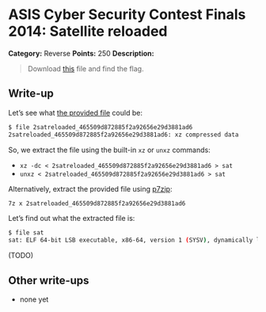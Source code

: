 # ASIS Cyber Security Contest Finals 2014: Satellite reloaded

**Category:** Reverse
**Points:** 250
**Description:**

> Download [this](2satreloaded_465509d872885f2a92656e29d3881ad6) file and find the flag.

## Write-up

Let’s see what [the provided file](2satreloaded_465509d872885f2a92656e29d3881ad6) could be:

```bash
$ file 2satreloaded_465509d872885f2a92656e29d3881ad6
2satreloaded_465509d872885f2a92656e29d3881ad6: xz compressed data
```

So, we extract the file using the built-in `xz` or `unxz` commands:

* `xz -dc < 2satreloaded_465509d872885f2a92656e29d3881ad6 > sat`
* `unxz < 2satreloaded_465509d872885f2a92656e29d3881ad6 > sat`

Alternatively, extract the provided file using [p7zip](http://p7zip.sourceforge.net/):

```bash
7z x 2satreloaded_465509d872885f2a92656e29d3881ad6
```

Let’s find out what the extracted file is:

```bash
$ file sat
sat: ELF 64-bit LSB executable, x86-64, version 1 (SYSV), dynamically linked (uses shared libs), for GNU/Linux 2.6.26, stripped
```

(TODO)

## Other write-ups

* none yet
